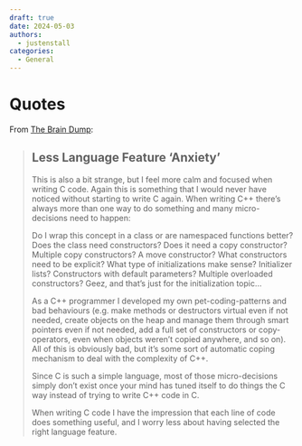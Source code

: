 ```yaml
---
draft: true
date: 2024-05-03
authors:
  - justenstall
categories:
  - General
---
```


# Quotes

From [The Brain Dump](https://floooh.github.io/2018/06/02/one-year-of-c.html):

> ## Less Language Feature ‘Anxiety’
>
> This is also a bit strange, but I feel more calm and focused when writing C code. Again this is something that I would never have noticed without starting to write C again. When writing C++ there’s always more than one way to do something and many micro-decisions need to happen:
>
> Do I wrap this concept in a class or are namespaced functions better? Does the class need constructors? Does it need a copy constructor? Multiple copy constructors? A move constructor? What constructors need to be explicit? What type of initializations make sense? Initializer lists? Constructors with default parameters? Multiple overloaded constructors? Geez, and that’s just for the initialization topic…
>
> As a C++ programmer I developed my own pet-coding-patterns and bad behaviours (e.g. make methods or destructors virtual even if not needed, create objects on the heap and manage them through smart pointers even if not needed, add a full set of constructors or copy-operators, even when objects weren’t copied anywhere, and so on). All of this is obviously bad, but it’s some sort of automatic coping mechanism to deal with the complexity of C++.
>
> Since C is such a simple language, most of those micro-decisions simply don’t exist once your mind has tuned itself to do things the C way instead of trying to write C++ code in C.
>
> When writing C code I have the impression that each line of code does something useful, and I worry less about having selected the right language feature.
